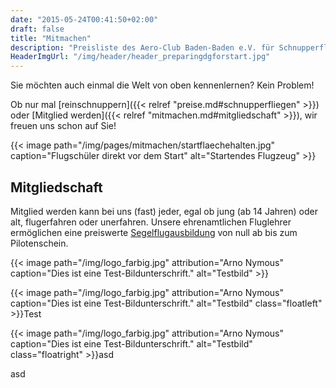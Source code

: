 ```yaml
---
date: "2015-05-24T00:41:50+02:00"
draft: false
title: "Mitmachen"
description: "Preisliste des Aero-Club Baden-Baden e.V. für Schnupperflüge, Fördermitgliedschaft und Vereinsmitgliedschaft"
HeaderImgUrl: "/img/header/header_preparingdgforstart.jpg"
---
```

Sie möchten auch einmal die Welt von oben kennenlernen? Kein Problem!

Ob nur mal [reinschnuppern]({{< relref "preise.md#schnupperfliegen" >}}) oder [Mitglied werden]({{< relref "mitmachen.md#mitgliedschaft" >}}), wir freuen uns schon auf Sie!

{{< image path="/img/pages/mitmachen/startflaechehalten.jpg" caption="Flugschüler direkt vor dem Start" alt="Startendes Flugzeug" >}}

Mitgliedschaft
--------------

Mitglied werden kann bei uns (fast) jeder, egal ob jung (ab 14 Jahren) oder alt, flugerfahren oder unerfahren.
Unsere ehrenamtlichen Fluglehrer ermöglichen eine preiswerte [Segelflugausbildung](/404.html) von null ab bis zum Pilotenschein.

{{< image path="/img/logo_farbig.jpg" attribution="Arno Nymous" caption="Dies ist eine Test-Bildunterschrift." alt="Testbild" >}}

{{< image path="/img/logo_farbig.jpg" attribution="Arno Nymous" caption="Dies ist eine Test-Bildunterschrift." alt="Testbild" class="floatleft" >}}Test

{{< image path="/img/logo_farbig.jpg" attribution="Arno Nymous" caption="Dies ist eine Test-Bildunterschrift." alt="Testbild" class="floatright" >}}asd

asd
